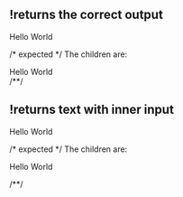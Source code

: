 ## !returns the correct output
<html lang="en">Hello World</html>

/* expected */
<rendered-html lang="en">The children are:<div>Hello World</div></rendered-html>
/**/

## !returns text with inner input
<html lang="en">
  <body page="test">Hello World</body>
</html>

/* expected */
<rendered-html lang="en">The children are:<div>
  <body-tag page="test">Hello World</body-tag>
</div></rendered-html>
/**/